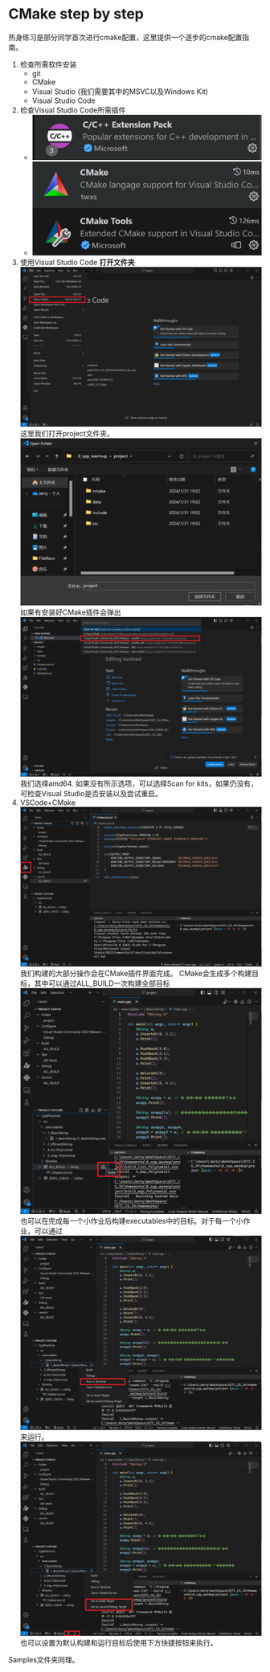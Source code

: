 # CMake step by step

热身练习是部分同学首次进行cmake配置，这里提供一个逐步的cmake配置指南。

1. 检查所需软件安装
    - git
    - CMake
    - Visual Studio (我们需要其中的MSVC以及Windows Kit)
    - Visual Studio Code
2. 检查Visual Studio Code所需插件
    - ![Pack](image.png)
    - ![Alt text](image-1.png)
3. 使用Visual Studio Code **打开文件夹**
![Alt text](image-2.png)
这里我们打开project文件夹。
![Alt text](image-3.png)
如果有安装好CMake插件会弹出
![Alt text](image-4.png)
我们选择amd64. 如果没有所示选项，可以选择Scan for kits，如果仍没有，可检查Visual Studio是否安装以及尝试重启。
4. VSCode+CMake
![Alt text](image-5.png)
我们构建的大部分操作会在CMake插件界面完成。
CMake会生成多个构建目标，其中可以通过ALL_BUILD一次构建全部目标
![Alt text](image-6.png)
也可以在完成每一个小作业后构建executables中的目标。对于每一个小作业，可以通过
![Alt text](image-7.png)
来运行。
![Alt text](image-8.png)
也可以设置为默认构建和运行目标后使用下方快捷按钮来执行。

Samples文件夹同理。